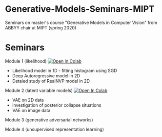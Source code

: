 # Generative-Models-Seminars-MIPT
Seminars on master's course "Generative Models in Computer Vision" from ABBYY chair at MIPT (spring 2020)

# Seminars

Module 1 (likelihood) [![Open In Colab](https://colab.research.google.com/assets/colab-badge.svg)](https://colab.research.google.com/github/AlexeyZhuravlev/Generative-Models-Seminars-MIPT/blob/master/module1-likelihood/likelihood.ipynb)
- Likelihood model in 1D - fitting histogram using SGD
- Deep Autoregressive model in 2D
- Detaled study of RealNVP model in 2D 

Module 2 (latent variable models) [![Open In Colab](https://colab.research.google.com/assets/colab-badge.svg)](https://colab.research.google.com/github/AlexeyZhuravlev/Generative-Models-Seminars-MIPT/blob/master/module2-vae/module2_latent_variable_models.ipynb)
- VAE on 2D data
- investigation of posterior collapse situations
- VAE on image data


Module 3 (generative adversarial networks)

Module 4 (unsupervised representation learning)
